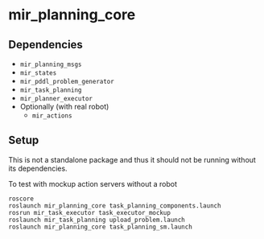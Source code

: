 # mir_planning_core

## Dependencies

- `mir_planning_msgs`
- `mir_states`
- `mir_pddl_problem_generator`
- `mir_task_planning`
- `mir_planner_executor`
- Optionally (with real robot)
  - `mir_actions`

## Setup

This is not a standalone package and thus it should not be running without its
dependencies.

To test with mockup action servers without a robot
```
roscore
roslaunch mir_planning_core task_planning_components.launch
rosrun mir_task_executor task_executor_mockup
roslaunch mir_task_planning upload_problem.launch
roslaunch mir_planning_core task_planning_sm.launch
```


